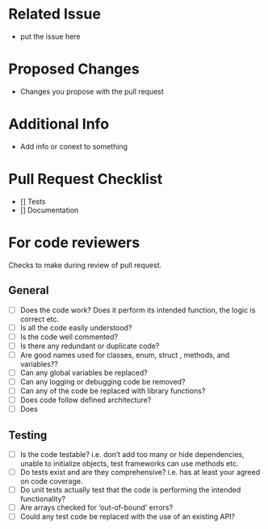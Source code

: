 # Related Issue
- put the issue here

# Proposed Changes
- Changes you propose with the pull request

# Additional Info
- Add info or conext to something

# Pull Request Checklist
- [] Tests
- [] Documentation


# For code reviewers
Checks to make during review of pull request.
## General
- [ ] Does the code work? Does it perform its intended function, the logic is correct etc.
- [ ] Is all the code easily understood?
- [ ] Is the code well commented?
- [ ] Is there any redundant or duplicate code?
- [ ] Are good names used for classes, enum, struct , methods, and variables??
- [ ] Can any global variables be replaced?
- [ ] Can any logging or debugging code be removed?
- [ ] Can any of the code be replaced with library functions?
- [ ] Does code follow defined architecture?
- [ ] Does
## Testing
- [ ] Is the code testable? i.e. don’t add too many or hide dependencies, unable to initialize objects, test frameworks can use methods etc.
- [ ] Do tests exist and are they comprehensive? i.e. has at least your agreed on code coverage.
- [ ] Do unit tests actually test that the code is performing the intended functionality?
- [ ] Are arrays checked for ‘out-of-bound’ errors?
- [ ] Could any test code be replaced with the use of an existing API?
